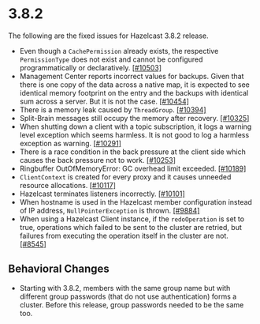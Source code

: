 

# 3.8.2

The following are the fixed issues for Hazelcast 3.8.2 release.

- Even though a `CachePermission` already exists, the respective `PermissionType` does not exist and cannot be configured programmatically or declaratively. [[#10503]](https://github.com/hazelcast/hazelcast/issues/10503)
- Management Center reports incorrect values for backups. Given that there is one copy of the data across a native map, it is expected to see identical memory footprint on the entry and the backups with identical sum across a server. But it is not the case. [[#10454]](https://github.com/hazelcast/hazelcast/issues/10454)
- There is a memory leak caused by `ThreadGroup`. [[#10394]](https://github.com/hazelcast/hazelcast/issues/10394)
- Split-Brain messages still occupy the memory after recovery. [[#10325]](https://github.com/hazelcast/hazelcast/issues/10325)
- When shutting down a client with a topic subscription, it logs a warning level exception which seems harmless. It is not good to log a harmless exception as warning. [[#10291]](https://github.com/hazelcast/hazelcast/issues/10291)
- There is a race condition in the back pressure at the client side which causes the back pressure not to work. [[#10253]](https://github.com/hazelcast/hazelcast/issues/10253)
- Ringbuffer OutOfMemoryError: GC overhead limit exceeded. [[#10189]](https://github.com/hazelcast/hazelcast/issues/10189)
- `ClientContext` is created for every proxy and it causes unneeded resource allocations. [[#10117]](https://github.com/hazelcast/hazelcast/issues/10117)
- Hazelcast terminates listeners incorrectly. [[#10101]](https://github.com/hazelcast/hazelcast/issues/10101)
- When hostname is used in the Hazelcast member configuration instead of IP address, `NullPointerException` is thrown. [[#9884]](https://github.com/hazelcast/hazelcast/issues/9884)
- When using a Hazelcast Client instance, if the `redoOperation` is set to true, operations which failed to be sent to the cluster are retried, but failures from executing the operation itself in the cluster are not. [[#8545]](https://github.com/hazelcast/hazelcast/issues/8545)

## Behavioral Changes

- Starting with 3.8.2, members with the same group name but with different group passwords (that do not use authentication) forms a cluster. Before this release, group passwords needed to be the same too.